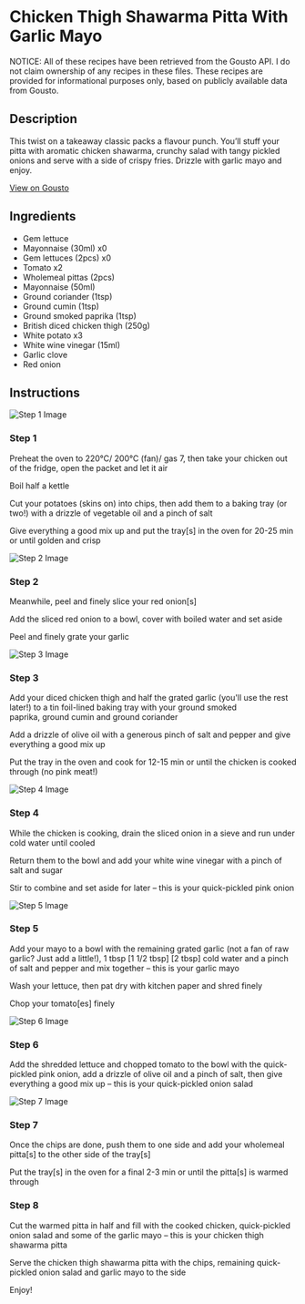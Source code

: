 # Chicken Thigh Shawarma Pitta With Garlic Mayo

NOTICE: All of these recipes have been retrieved from the Gousto API. I do not claim ownership of any recipes in these files. These recipes are provided for informational purposes only, based on publicly available data from Gousto.

## Description

This twist on a takeaway classic packs a flavour punch. You’ll stuff your pitta with aromatic chicken shawarma, crunchy salad with tangy pickled onions and serve with a side of crispy fries. Drizzle with garlic mayo and enjoy.

[View on Gousto](https://www.gousto.co.uk/recipes/cookbook/chicken-shawarma-pittas-with-garlic-mayo)

## Ingredients

- Gem lettuce
- Mayonnaise (30ml) x0
- Gem lettuces (2pcs) x0
- Tomato x2
- Wholemeal pittas (2pcs)
- Mayonnaise (50ml)
- Ground coriander (1tsp)
- Ground cumin (1tsp)
- Ground smoked paprika (1tsp)
- British diced chicken thigh (250g)
- White potato x3
- White wine vinegar (15ml)
- Garlic clove
- Red onion

## Instructions

![Step 1 Image](https://production-media.gousto.co.uk/cms/recipe-step-image/Step-1-copy-1691744783499-x200.jpg)

### Step 1

Preheat the oven to 220°C/ 200°C (fan)/ gas 7, then take your chicken out of the fridge, open the packet and let it air

Boil half a kettle

Cut your potatoes (skins on) into chips, then add them to a baking tray (or two!) with a drizzle of vegetable oil and a pinch of salt

Give everything a good mix up and put the tray[s] in the oven for 20-25 min or until golden and crisp

![Step 2 Image](https://production-media.gousto.co.uk/cms/recipe-step-image/Step-2-copy-1691744785847-x200.jpg)

### Step 2

Meanwhile, peel and finely slice your red onion[s]

Add the sliced red onion to a bowl, cover with boiled water and set aside

Peel and finely grate your garlic

![Step 3 Image](https://production-media.gousto.co.uk/cms/recipe-step-image/Step-3-copy-1691744794118-x200.jpg)

### Step 3

Add your diced chicken thigh and half the grated garlic (you'll use the rest later!) to a tin foil-lined baking tray with your ground smoked paprika, ground cumin and ground coriander

Add a drizzle of olive oil with a generous pinch of salt and pepper and give everything a good mix up

Put the tray in the oven and cook for 12-15 min or until the chicken is cooked through (no pink meat!)

![Step 4 Image](https://production-media.gousto.co.uk/cms/recipe-step-image/Step-4-copy-1691744801504-x200.jpg)

### Step 4

While the chicken is cooking, drain the sliced onion in a sieve and run under cold water until cooled

Return them to the bowl and add your white wine vinegar with a pinch of salt and sugar

Stir to combine and set aside for later – this is your quick-pickled pink onion

![Step 5 Image](https://production-media.gousto.co.uk/cms/recipe-step-image/Step-5-copy-1691744810780-x200.jpg)

### Step 5

Add your mayo to a bowl with the remaining grated garlic (not a fan of raw garlic? Just add a little!), 1 tbsp <span class="text-purple">[1 1/2 tbsp]</span> <span class="text-danger">[2 tbsp] </span>cold water and a pinch of salt and pepper and mix together – this is your garlic mayo

Wash your lettuce, then pat dry with kitchen paper and shred finely

Chop your tomato[es] finely

![Step 6 Image](https://production-media.gousto.co.uk/cms/recipe-step-image/Step-6-copy-1691744820254-x200.jpg)

### Step 6

Add the shredded lettuce and chopped tomato to the bowl with the quick-pickled pink onion, add a drizzle of olive oil and a pinch of salt, then give everything a good mix up – this is your quick-pickled onion salad

![Step 7 Image](https://production-media.gousto.co.uk/cms/recipe-step-image/Step-7-copy-1691744823365-x200.jpg)

### Step 7

Once the chips are done, push them to one side and add your wholemeal pitta[s] to the other side of the tray[s]

Put the tray[s] in the oven for a final 2-3 min or until the pitta[s] is warmed through

### Step 8

Cut the warmed pitta in half and fill with the cooked chicken, quick-pickled onion salad and some of the garlic mayo – this is your chicken thigh shawarma pitta

Serve the chicken thigh shawarma pitta with the chips, remaining quick-pickled onion salad and garlic mayo to the side

Enjoy!

